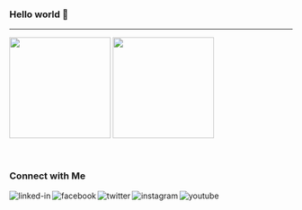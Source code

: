 ### Hello world 👋

<hr>

<p align="left">
  <img height="180em" src="https://github-readme-stats.vercel.app/api?username=devaem&show_icons=true&theme=dracula" />
  <img height="180em" src="https://github-readme-stats.vercel.app/api/top-langs/?username=devaem&layout=compact&theme=dracula" />
</p>

<br>

### Connect with Me

[<img align="left" alt="linked-in" src="https://img.shields.io/badge/linkedin-%230077B5.svg?&style=for-the-badge&logo=linkedin&logoColor=white" />](https://www.linkedin.com/in/devaem)

[<img align="left" alt="facebook" src="https://img.shields.io/badge/facebook-%231877F2.svg?&style=for-the-badge&logo=facebook&logoColor=white" />](https://www.facebook.com/ega.yoona/)

[<img align="left" alt="twitter" src="https://img.shields.io/badge/twitter-%231DA1F2.svg?&style=for-the-badge&logo=twitter&logoColor=white" />](https://twitter.com/dusselfdorf_)

<!-- [<img align="left" alt="discord" src="https://img.shields.io/badge/-Discord-5865F2?style=for-the-badge&logoColor=white&logo=discord" />](https://discord.com/channels/dusselfdorf#4671) -->

[<img align="left" alt="instagram" src="https://img.shields.io/badge/Instagram-%23E4405F.svg?&style=for-the-badge&logo=instagram&logoColor=white" />](https://instagram.com/devaem_)

[<img align="left" alt="youtube" src="https://img.shields.io/badge/youtube-%23FF0001.svg?&style=for-the-badge&logo=youtube&logoColor=white" />](https://www.youtube.com/channel/UCTitu8EAOHsLhuQesBdYE8w)


<!--
**devaem/devaem** is a ✨ _special_ ✨ repository because its `README.md` (this file) appears on your GitHub profile.

Here are some ideas to get you started:

- 🔭 I’m currently working on ...
🌱 I’m currently learning laravel
- 👯 I’m looking to collaborate on ...
- 🤔 I’m looking for help with ...
- 💬 Ask me about ...
- 📫 How to reach me: ...
- 😄 Pronouns: ...
- ⚡ Fun fact: ...
-->

